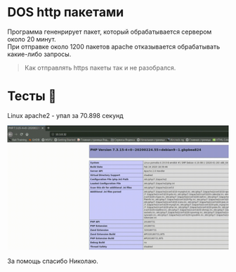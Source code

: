 # DOS http пакетами
Программа гененрирует пакет, который обрабатывается сервером около 20 минут.  
При отправке около 1200 пакетов apache отказывается обрабатывать какие-либо запросы.  
> Как отправлять https пакеты так и не разобрался.  
  
# Тесты :hammer: 
Linux apache2 - упал за 70.898 секунд  
  
![alt text](preview.gif)  
  
За помощь спасибо Николаю.
